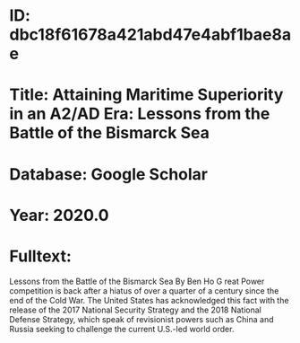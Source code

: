 # ID: dbc18f61678a421abd47e4abf1bae8ae
# Title: Attaining Maritime Superiority in an A2/AD Era: Lessons from the Battle of the Bismarck Sea
# Database: Google Scholar
# Year: 2020.0
# Fulltext:
Lessons from the Battle of the Bismarck Sea By Ben Ho G reat Power competition is back after a hiatus of over a quarter of a century since the end of the Cold War.
The United States has acknowledged this fact with the release of the 2017 National Security Strategy and the 2018 National Defense Strategy, which speak of revisionist powers such as China and Russia seeking to challenge the current U.S.-led world order.